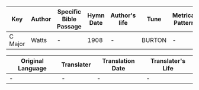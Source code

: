 Key | Author   | Specific Bible Passage     |Hymn Date |Author's life |Tune |Metrical Pattern   |Composer/Source
-- | --------- | ---------------------------|----------|--------------|-----|-------------------|-------------  
C Major |Watts |- |1908 |- |BURTON |- |Woodbury

Original Language | Translater | Translation Date   | Translater's Life  
----------------- | --------- | --------------------|-------------     
\- |- |- |-
